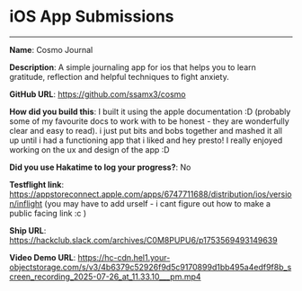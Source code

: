 # iOS App Submissions

---

**Name**: Cosmo Journal

**Description**: A simple journaling app for ios that helps you to learn gratitude, reflection and helpful techniques to fight anxiety.

**GitHub URL**: https://github.com/ssamx3/cosmo

**How did you build this**: I built it using the apple documentation :D (probably some of my favourite docs to work with to be honest - they are wonderfully clear and easy to read). i 
just put bits and bobs together and mashed it all up until i had a functioning app that i liked and hey presto! I really enjoyed working on the ux and design of the app :D

**Did you use Hakatime to log your progress?**: No

**Testflight link**: https://appstoreconnect.apple.com/apps/6747711688/distribution/ios/version/inflight (you may have to add urself - i cant figure out how to make a public facing link :c )
 
**Ship URL**: https://hackclub.slack.com/archives/C0M8PUPU6/p1753569493149639

**Video Demo URL**: https://hc-cdn.hel1.your-objectstorage.com/s/v3/4b6379c52926f9d5c9170899d1bb495a4edf9f8b_screen_recording_2025-07-26_at_11.33.10___pm.mp4
